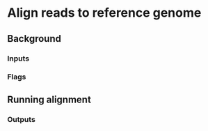 # Align reads to reference genome

## Background

### Inputs

### Flags

## Running alignment


### Outputs
